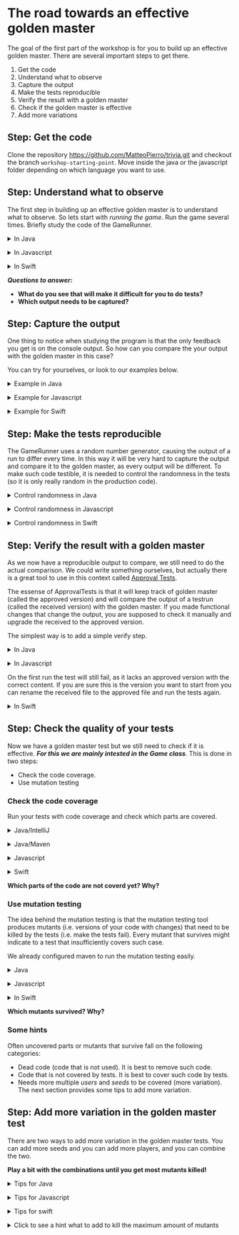 # The road towards an effective golden master

The goal of the first part of the workshop is for you to build up an effective golden master. There are several important steps to get there.

1. Get the code
2. Understand what to observe
3. Capture the output
4. Make the tests reproducible
5. Verify the result with a golden master
6. Check if the golden master is effective
7. Add more variations

## Step: Get the code

Clone the repository https://github.com/MatteoPierro/trivia.git and checkout the branch `workshop-starting-point`.
Move inside the java or the javascript folder depending on which language you want to use.

## Step: Understand what to observe

The first step in building up an effective golden master is to understand what to observe. So lets start with *running the game*. Run the game several times. Briefly study the code of the GameRunner.

<details>
  <summary>In Java </summary>
  <p> Run the main in GameRunner. Study the console output.</p>
</details>

<p/>

<details>
  <summary>In Javascript </summary>
  <p>Run 'npm install' once, then open a node shell in the root of the project and execute gamerunner function.

```bash
$ npm install
$ node
> require('./src/game-runner')()
```
</p>
</details>

<p/>

<details>
  <summary>In Swift </summary>
  <p>Open the project and run the main. Study the console output.
</p>
</details>

***Questions to answer:***

* **What do you see that will make it difficult for you to do tests?**
* **Which output needs to be captured?**

## Step: Capture the output

One thing to notice when studying the program is that the only feedback you get is on the console output. So how can you compare the your output with the golden master in this case?

You can try for yourselves, or look to our examples below.

<details>
  <summary>Example in Java </summary>
  <p>

Java provides a way to capture the console output. The trick is to define your own stream, and overwrite the `System.out` stream with the one you control. Typically we add a helper method in a test. So setup:

```java
public class GoldenMasterTest {

    @Test
    public void can_capture_the_output_game() {
        String result = runGame();

        System.out.println(result);
    }

    public String runGame() {
        ByteArrayOutputStream outputStream = new ByteArrayOutputStream();
        PrintStream printStream = new PrintStream(outputStream, true);

        PrintStream oldOut = System.out;
        System.setOut(printStream);

        GameRunner.runGame();

        System.setOut(oldOut);

        return outputStream.toString();
    }
}

```

The above example also assumes you extracted the code from the main in a static method `runGame` on the gamerunner.

In this example, outputStream.toString() contains the output of our test.

</p>
</details>

<p/>

<details>
  <summary>Example for Javascript </summary>
  <p>

For javascript we do more or less the same as for java. As javascript allows to overwrite any function, we will use this to overwrite the log function.

Open the `game.spec.js` file and add the following code.

```javascript

function runGame(){
    console.oldLog = console.log;
    var result = "";
    console.log = function (value) {
        result += value + "\n";
    };

    gameRunner();

    console.log = console.oldLog;
    return result;
}

it("should allow to capture the output", function() {
    var result = runGame();
    console.log("This is the result");
    console.log(result);
});
```

Run the test typing `npm test` in the command line. The result comes back from the runGame function. 
</p>
</details>

<p/>

<details>
  <summary>Example for Swift </summary>
  <p>
Add a protocol and class that allows to extract the print function. Later we will make a test version that captures this in a string, but for now it can still just print to the console output. 

More concretely, you could add a Console printer and adapt the Game class as shown below.

```swift
// Add a file ConsolePrinter.swift with the following implementation
public protocol Printer {
    func output(_ items: CustomStringConvertible...)
}

public class ConsolePrinter: Printer {
    public func output(_ items: CustomStringConvertible...){
        print(items.map{$0.description}.joined(separator: " "))
    }
}
```
Add the following code in Game.swift

```swift
    // Add to file Game.swift
    private var printer: Printer = ConsolePrinter()
    
    public convenience init(printer: Printer){
        self.init()
        self.printer = printer
    }
```

We add a convenience init to avoid modifying the main.swift file. 
Next we replace all ```print(```with ```printer.output(```. Then run your application and see that the output still appears correctly.

Next we have to change the main to allow for a testrun with a printer we can control from the tests:

```swift
// Replace main.swift with the code below

func play(
    aGame: Game = Game()
) {

    var notAWinner: Bool
    _ = aGame.add(playerName: "Chet")
    _ = aGame.add(playerName: "Pat")
    _ = aGame.add(playerName: "Sue")

    repeat {
        
        aGame.roll(roll: Int(arc4random_uniform(5)) + 1)
        
        if (Int(arc4random_uniform(9)) == 7) {
            notAWinner = aGame.wrongAnswer()
        } else {
            notAWinner = aGame.wasCorrectlyAnswered()
        }
        
        
        
    } while (notAWinner)
}

play()

```

Run it again and verify that the output appears correctly. 

Next we add a test that captures the output:

```swift
// Add in file TriviaTests.swift, and cleanup unused functions

    func test_captureOutput() {
        let printer = StringPrinter()
        let game = Game(printer: printer)
        
        play(aGame: game)
        
        XCTAssertEqual("",printer.text)
    }

class StringPrinter: Printer {
    private(set) var text = ""
    
    func output(_ items: CustomStringConvertible...) {
        text += items.map{$0.description}.joined(separator: " ") + "\n"
    }
}

```

We are not ready with our preparation to capture the output. This test will still fail (the output does not equal ""), but we need to fix something first before we can make it succeed (see next step).
</p>
</details>


## Step: Make the tests reproducible

The GameRunner uses a random number generator, causing the output of a run to differ every time. In this way it will be very hard to capture the output and compare it to the golden master, as every output will be different. To make such code testible, it is needed to control the randomness in the tests (so it is only really random in the production code).

<details>
  <summary>Control randomness in Java </summary>
  <p>

Java provides a way to do this, namely by passing a seed to random. Using this seed will produce the same sequence of random numbers every time.

```java
int seed = 1;                       // a seed for the random generator
Random rand = new Random(seed);
rand.nextInt();                     // will always produce the exact same result
```

To allow running the game with such controlled randomGenerator we must extract (preferably using an IDE) a runGame in the gameRunner with a random number generator as parameter.

```java
public static void runGame(Random rand) { ... }
```

Now we can make a new test that uses a random generator with a seed

```java


public class GoldenMasterTests {

    public String runGame(Integer seed) {
        ...
        GameRunner.runGame(new Random(seed));
        ...
    }

    @Test
    public void can_run_with_reproducible_output() {
         String result = runGame(1);

        System.out.println(result);
    } 
}
```

It is not a real test yet (no asserts), but at least it allows us to easily run the game and have a reproducible output. 
</p>
</details>

<p/>

<details>
  <summary>Control randomness in Javascript </summary>
  <p> 

As javascript allows to *"overwrite"* any function, we will use another trick to control randomness (described [here](https://developer.mozilla.org/en-US/docs/Web/JavaScript/Reference/Global_Objects/Math/random)). The trick is to overwrite the `Math.random` function to allow using a seed.

```javascript
function initialiseRandom(seed) {
    Math.random = function () {
        var x = Math.sin(seed++) * 10000;
        return x - Math.floor(x);
    }
}
```

Now you can use it in your test to have reproducible results.

```javascript
function runGame(seed){
    initialiseRandom(seed);
    ....
}

it("should allow to control the output", function() {
    var result = runGame(1);
    console.log("This is the result");
    console.log(result);
});
```
</p>
</details>

</p>

<details>
  <summary>Control randomness in Swift </summary>
  <p> 

Swift does not make our life easy control the random number generation. 

We need to extract the random number generation. We do this by adding a new protocol and class that generate the random numbers.

```swift 
// Add a class RandomGenerator.swift with the following implementation
import Foundation

public protocol RandomGenerator {
    func number(from: Int, until: Int) -> Int
}

class RealRandomGenerator: RandomGenerator {
    func number(from: Int = 0, until: Int) -> Int {
        Int.random(in: from ..< until)
    }
}
```

Next alter the following lines in the main:

```swift
// Alter main.swift

func play(
    random: RandomGenerator = RealRandomGenerator(),
    aGame: Game = Game()
) {

//...
        aGame.roll(roll: random.number(from: 1, until: 5))
        
        if (random.number(from: 0, until: 9) == 7) {
//...

}
```

Run the main and see that this still produces an output.

Next we will add a mock random generator that uses a fixed set of random numbers. We generated them on https://www.random.org/integers/. 

```swift
// Add to TriviaTests.swift
class MockRandomGenerator: RandomGenerator {

    var until5List = [2,5,3,3,2,2,4,4,1,3,2,1,5,3,1,5,4,3,1,5,5,1,3,4,4,1,4,5,3,2,3,5,5,1,3,3,5,3,2,5,1,3,2,1,3,3,5,5,5,1,1,1,2,5,4,2,2,1,2,3,4,1,1,2,2,2,3,5,4,2,1,2,4,3,3,2,1,2,5,1,3,3,5,1,4,3,1,3,1,1,1,3,4,3,4,3,1,3,3,4,2,5,3,3,2,2,4,4,1,3,2,1,5,3,1,5,4,3,1,5,5,1,3,4,4,1,4,5,3,2,3,5,5,1,3,3,5,3,2,5,1,3,2,1,3,3,5,5,5,1,1,3,3,5,3,2,5,1,3,2,1,3,3,5,5,5,1,1,1,2,5,4,2,2,1,2,3,4,1,1,2,2,2,3,5,4,2,1,2,4,3,3,2,1,2,5,1,3,3,5,1,4,3,1,3,1,1,1,3,4,3,4,3,1,3,3,4,2,5,3,3,2,2,4,4,1,3,2,1,5,3,1,5,4,3,1,5,5,1,3,4,4,1,4,5,3,2,3,5,5,1,3,3,5,3,2,5,1,3,2,1,3,3,5,5,5,1,2,5,3,3,2,2,4,4,1,3,2,1,5,3,1,5,4,3,1,5,5,1,3,4,4,1,4,5,3,2,3,5,5,1,3,3,5,3,2,5,1,3,2,1,3,3,5,5,5,1,1,1,2,5,4,2,2,1,2,3,4,1,1,2,2,2,3,5,4,2,1,2,4,3,3,2,1,2,5,1,3,3,5,1,4,3,1,3,1,1,1,3,4,3,4,3,1,3,3,4,2,5,3,3,2,2,4,4,1,3,2,1,5,3,1,5,4,3,1,5,5,1,3,4,4,1,4,5,3,2,3,5,5,1,3,3,5,3,2,5,1,3,2,1,3,3,5,5,5,1,1,3,3,5,3,2,5,1,3,2,1,3,3,5,5,5,1,1,1,2,5,4,2,2,1,2,3,4,1,1,2,2,2,3,5,4,2,1,2,4,3,3,2,1,2,5,1,3,3,5,1,4,3,1,3,1,1,1,3,4,3,4,3,1,3,3,4,2,5,3,3,2,2,4,4,1,3,2,1,5,3,1,5,4,3,1,5,5,1,3,4,4,1,4,5,3,2,3,5,5,1,3,3,5,3,2,5,1,3,2,1,3,3,5]
    
    var until9List = [0,1,6,0,0,1,5,8,3,4,4,1,5,8,0,4,2,6,5,6,0,4,8,3,3,1,8,5,5,1,2,7,8,0,1,5,4,6,6,3,0,6,6,2,4,1,2,4,0,7,3,3,5,5,1,7,7,0,0,6,0,3,3,8,5,5,1,2,3,6,2,5,0,5,1,8,5,1,8,0,7,2,7,7,6,2,0,6,1,0,8,7,3,7,4,4,5,8,6,2,0,1,6,0,0,1,5,8,3,4,4,1,5,8,0,4,2,6,5,6,0,4,8,3,3,1,8,5,5,1,2,7,8,0,1,5,4,6,6,3,0,6,6,2,4,1,2,4,0,7,0,1,5,4,6,6,3,0,6,6,2,4,1,2,4,0,7,3,3,5,5,1,7,7,0,0,6,0,3,3,8,5,5,1,2,3,6,2,5,0,5,1,8,5,1,8,0,7,2,7,7,6,2,0,6,1,0,8,7,3,7,4,4,5,8,6,2,0,1,6,0,0,1,5,8,3,4,4,1,5,8,0,4,2,6,5,6,0,4,8,3,3,1,8,5,5,1,2,7,8,0,1,5,4,6,6,3,0,6,6,2,4,1,2,4,0,7,0,1,6,0,0,1,5,8,3,4,4,1,5,8,0,4,2,6,5,6,0,4,8,3,3,1,8,5,5,1,2,7,8,0,1,5,4,6,6,3,0,6,6,2,4,1,2,4,0,7,3,3,5,5,1,7,7,0,0,6,0,3,3,8,5,5,1,2,3,6,2,5,0,5,1,8,5,1,8,0,7,2,7,7,6,2,0,6,1,0,8,7,3,7,4,4,5,8,6,2,0,1,6,0,0,1,5,8,3,4,4,1,5,8,0,4,2,6,5,6,0,4,8,3,3,1,8,5,5,1,2,7,8,0,1,5,4,6,6,3,0,6,6,2,4,1,2,4,0,7,0,1,5,4,6,6,3,0,6,6,2,4,1,2,4,0,7,3,3,5,5,1,7,7,0,0,6,0,3,3,8,5,5,1,2,3,6,2,5,0,5,1,8,5,1,8,0,7,2,7,7,6,2,0,6,1,0,8,7,3,7,4,4,5,8,6,2,0,1,6,0,0,1,5,8,3,4,4,1,5,8,0,4,2,6,5,6,0,4,8,3,3,1,8,5,5,1,2,7,8,0,1,5,4,6,6,3,0,6,6,2,4,1,2]
    
    func number(from: Int, until: Int) -> Int {
        if( until == 5){
            return  until5List.popLast()!
        }
        
        return until9List.popLast()!
    }
}
```

It is a (dirty) hack to control the random number generation and make it predictable for the tests.

Next change your play met test to use the mock random:

```swift
    func test_reproduceableOutput() {
        let printer = StringPrinter()
        let random = MockRandomGenerator()
        let game = Game(printer: printer)
        
        play(random: random, aGame: game)
        
        XCTAssertEqual("",printer.text)
    }
```

We are ready with making the test reproducible. You can run the tests a few time and you will see that it produces the same output every time. Tests still fail for now, as we have an empty expected value. Lets fix that next.

</p>
</details>

## Step: Verify the result with a golden master

As we now have a reproducible output to compare, we still need to do the actual comparison. We could write something ourselves, but actually there is a great tool to use in this context called [Approval Tests](http://approvaltests.com/). 

The essense of ApprovalTests is that it will keep track of golden master (called the approved version) and will compare the output of a testrun (called the received version) with the golden master. If you made functional changes that change the output, you are supposed to check it manually and upgrade the received to the approved version.

The simplest way is to add a simple verify step.

<details>
  <summary>In Java </summary>
  <p>

 ```java
@Test
public void can_run_a_controlled_game() {
    String result = runGame(1);

    Approvals.verify(result);
}
```
  
  </p>
</details>

<p/>

<details>
  <summary>In Javascript </summary>
  <p>

```javascript

function runGame(seed=1){
    initialiseRandom(seed);
    console.oldLog = console.log;
    var result = "";
    console.log = function (value) {
        result += value + "\n";
    };

    gameRunner();

    console.log = console.oldLog;
    return result;
}

it("should compare the result", function(){
    var result = runGame(1);

    this.verify(result, {reporters: ["donothing"]});
});
```

TIP for javascript: you can select an automated mere tool by changing the [reporter](https://github.com/approvals/Approvals.NodeJS#reporters).
  
  </p>
</details>

On the first run the test will still fail, as it lacks an approved version with the correct content. If you are sure this is the version you want to start from you can rename the received file to the approved file and run the tests again.

<details>
  <summary>In Swift </summary>
  <p>
    With Swift we are out of luck. The approval test library exists and we made a version where we use it, but it fails to work together with mutation testing. So we have to make our own golden master implementation. 

    ***TODO ANGEL***
    
  </p>
</details>

## Step: Check the quality of your tests

Now we have a golden master test but we still need to check if it is effective. ***For this we are mainly intested in the Game class***. This is done in two steps:

* Check the code coverage.
* Use mutation testing

### Check the code coverage

Run your tests with code coverage and check which parts are covered.

<details>
  <summary>Java/IntelliJ</summary>
  <p>

 Enable a more advanced tracking of code coverage by enabling tracing. 
 
Click on your build configuration for test -> Edit Configuration -> Code coverage Tab -> Tracing.

There you also need to add `com.adaptionsoft.games.uglytrivia.*` to the "Packages and classes to include in coverage data".

Now run the coverage report of InteliJ.

</p>
</details>

<p/>

<details>
  <summary>Java/Maven</summary>
  <p>

 Using commandline maven is another possibility that we configured for you. We use a maven plugin for this. Please execute the following command:

```bash
mvn clean test jacoco:report
```

Next you can open the file `target/site/jacoco/index.html` containing the coverage report.

</p>
</details>

<p/>

<details>
  <summary>Javascript</summary>
  <p>

We configured `npm test` to also produce a coverage report. 

Next you can open the file at `coverage/index.html`

</p>
</details>

<p/>

<details>
  <summary>Swift</summary>
  <p>

*** TODO ANGEL ***

</p>
</details>


**Which parts of the code are not coverd yet? Why?**

### Use mutation testing

The idea behind the mutation testing is that the mutation testing tool produces mutants (i.e. versions of your code with changes) that need to be killed by the tests (i.e. make the tests fail). Every mutant that survives might indicate to a test that insufficiently covers such case.

We already configured maven to run the mutation testing easily.


<details>
  <summary>Java</summary>
  <p>
    
```bash
mvn clean test -DwithHistory org.pitest:pitest-maven:mutationCoverage
```

If you open the browser and go to: the html report `target/pit-reports/<a date here>/index.html`
</p>
</details>

<p/>

<details>
  <summary>Javascript</summary>
  <p>

We also configured npm to run mutation tests.

```bash 
npm run mutation-test
```

The report can be found on `reports/mutation/html/index.html`.
</p>
</details>

<p/>

<details>
  <summary>In Swift </summary>
  <p>Ensure muter is installed. [More information](https://github.com/muter-mutation-testing/muter#installation).

  ```bash
$ brew install muter-mutation-testing/formulae/muter
  ```

Open the workspace in XCode and run the target. You also have the option to run this on the commandline:

```bash
$ muter
```
</p>
</details>

**Which mutants survived? Why?**

### Some hints

Often uncovered parts or mutants that survive fall on the following categories:

* Dead code (code that is not used). It is best to remove such code.
* Code that is not covered by tests. It is best to cover such code by tests.
* Needs more multiple *users* and *seeds* to be covered (more variation). The next section provides some tips to add more variation.

## Step: Add more variation in the golden master test

There are two ways to add more variation in the golden master tests. You can add more seeds and you can add more players, and you can combine the two.

**Play a bit with the combinations until you get most mutants killed!**

<details>
  <summary>Tips for Java</summary>
  <p>

To add multiple seeds you can use `Approvals.verifyAll()` where you can indicate you want to run re-run the test for each of the seeds.

```java
@Test
public void can_run_controlled_game_for_multiple_seeds() {
    Integer[] seeds = {1,2};

    Approvals.verifyAll(seeds,seed -> runGame(seed));
}

```

To add multiple players and multiple seeds, you can use yet another trick, namely `Approvals.verifyAllCombinations`.

But before we reach that point, we need to make the players can be injected through code. An example on how to do that below.

Make the players injectable in GameRunner by adding a second runGame method. The resulting class below. 

```java
public class GameRunner {

    private static boolean notAWinner;

    public static void main(String[] args) {
        Random rand = new Random();
        runGame(rand);
    }

    public static void runGame(Random rand){
        runGame(rand, "Chet", "Pat", "Sue");
    }

    public static void runGame(Random rand, String... players) {
        Game aGame = new Game();

        for (String player:players) {
            aGame.add(player);

        }

        do {

            aGame.roll(rand.nextInt(5) + 1);

            if (rand.nextInt(9) == 7) {
                notAWinner = aGame.wrongAnswer();
            } else {
                notAWinner = aGame.wasCorrectlyAnswered();
            }



        } while (notAWinner);
    }
}
```

After that we need to make changes to the tests. Because approval tests relies on toString of the players to see which variation it is running, we cannot directly use a string array to test. That is why we make the Players object.

```java
private class Players {
    private String[] players;

    public Players(String ... players) {
        this.players = players;
    }

    public String[] values() {
        return players;
    }

    @Override
    public String toString() {
        return String.join(",", players);
    }
}

public String runGameForSeedAndPlayers(Integer seed, Players players) {
    ByteArrayOutputStream outputStream = new ByteArrayOutputStream();
    PrintStream printStream = new PrintStream(outputStream, true);

    PrintStream oldOut = System.out;
    System.setOut(printStream);

    Random rand = new Random(seed);
    GameRunner.runGame(rand, players.players);

    System.setOut(oldOut);

    return outputStream.toString();
}

@Test
public void can_run_controlled_game_for_multiple_players() throws Exception {
    Integer[] seeds = {1, 2};
    Players[] playerCombinations = new Players[] {
            new Players(),
            new Players("Chet"),
            new Players("Chet", "Jean"),
    };

    CombinationApprovals.verifyAllCombinations(this::runGameForSeedAndPlayers, seeds, playerCombinations);
}
```
</p>
</details>

<p/>

<details>
  <summary>Tips for Javascript</summary>
  <p>

First, lets make it easy to run with several players without screwing up the existing code. We start in the gamerunner.js file.

```javascript
module.exports = function (players=['Chet', 'Pat', 'Sue']) {
    var notAWinner = false;

    var game = new Game();

    for (var player in players ) {
        game.add(players[player]);
    }
    
    do {

        game.roll(Math.floor(Math.random() * 6) + 1);

        if (Math.floor(Math.random() * 10) == 7) {
            notAWinner = game.wrongAnswer();
        } else {
            notAWinner = game.wasCorrectlyAnswered();
        }

    } while (notAWinner);
};  
```

Next we should also update the runGame in the game.spec.js file to easily run the game with different player combinations. 

```javascript
function runGame(seed=1, players){
    initialiseRandom(seed);
    console.oldLog = console.log;
    var result = "";
    console.log = function (value) {
        result += value + "\n";
    };

    gameRunner(players);

    console.log = console.oldLog;
    return result;
}
```

Next you can add tests with combinations of seeds and players, like

```javascript

it("2 players", function () {
    this.verify(runGame(9, ["Matteo", "John"]), {reporters: ["donothing"]});
});

```

The javascript library does not have the fancy verifyAll or VerifyAllCombinations. You will have to write our the tests yourself.
</p>
</details>

<p/>


<details>
  <summary>Tips for swift</summary>
  <p>

*** TODO ANGEL ***

</p>
</details>

<p/>
<details>
  <summary>Click to see a hint what to add to kill the maximum amount of mutants </summary>
  <p>

  Through experimentation and studying the code we found  that 0 till 6 players and specific seeds kills the maximal amount of mutants. The java seeds are 3 and 5. Javascript seeds are 3, 5, 7, 77.

  Even with approval testing with all combinations you will probably not be able to cover `for (int i = 0; i < 50; i++) {`. As it is in the initialisation of the questions, lets ignore it for now.  

  And for javascript mutation testing, Array(6) does not differ from Array(), as all Arrays are unlimited. It is safe to ignore.
  
  </p>
</details>
